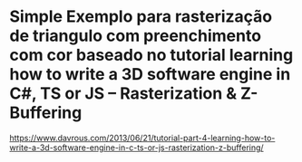 # Simple Exemplo para rasterização de triangulo com preenchimento com cor baseado no tutorial learning how to write a 3D software engine in C#, TS or JS – Rasterization & Z-Buffering
https://www.davrous.com/2013/06/21/tutorial-part-4-learning-how-to-write-a-3d-software-engine-in-c-ts-or-js-rasterization-z-buffering/

